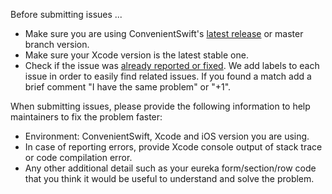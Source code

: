 Before submitting issues ...

- Make sure you are using ConvenientSwift's [latest release](https://github.com/xmartlabs/ConvenientSwift/releases) or master branch version.
- Make sure your Xcode version is the latest stable one.
- Check if the issue was [already reported or fixed](https://github.com/xmartlabs/ConvenientSwift/issues?utf8=%E2%9C%93&q=is%3Aissue). We add labels to each issue in order to easily find related issues. If you found a match add a brief comment "I have the same problem" or "+1".

When submitting issues, please provide the following information to help maintainers to fix the problem faster:

- Environment: ConvenientSwift, Xcode and iOS version you are using.
- In case of reporting errors, provide Xcode console output of stack trace or code compilation error.
- Any other additional detail such as your eureka form/section/row code that you think it would be useful to understand and solve the problem.
